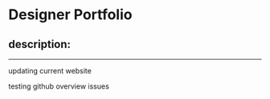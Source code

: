# Designer Portfolio

## description:

---

updating current website

testing github overview issues
